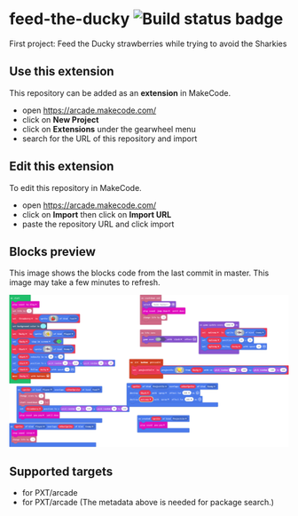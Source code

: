 # feed-the-ducky ![Build status badge](https://github.com/dvdbrx/feed-the-ducky/workflows/MakeCode/badge.svg)
First project:
Feed the Ducky strawberries while trying to avoid the Sharkies


## Use this extension

This repository can be added as an **extension** in MakeCode.

* open https://arcade.makecode.com/
* click on **New Project**
* click on **Extensions** under the gearwheel menu
* search for the URL of this repository and import

## Edit this extension

To edit this repository in MakeCode.

* open https://arcade.makecode.com/
* click on **Import** then click on **Import URL**
* paste the repository URL and click import

## Blocks preview

This image shows the blocks code from the last commit in master.
This image may take a few minutes to refresh.

![A rendered view of the blocks](https://github.com/dvdbrx/feed-the-ducky/raw/master/.makecode/blocks.png)

## Supported targets

* for PXT/arcade
* for PXT/arcade
(The metadata above is needed for package search.)

